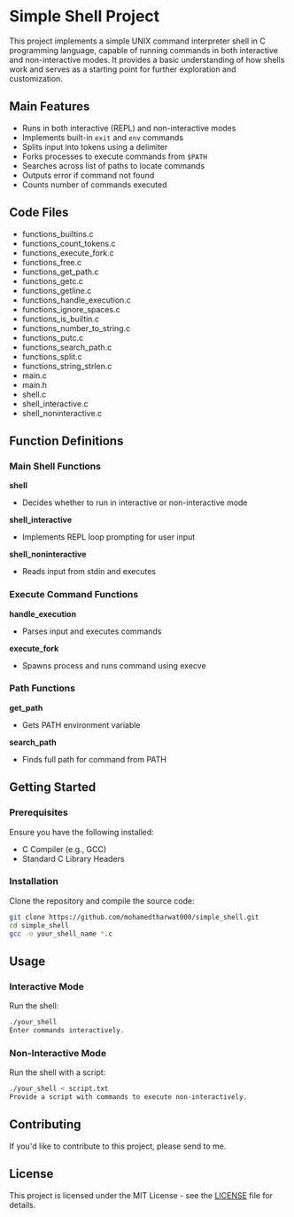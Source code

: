 # Simple Shell Project
This project implements a simple UNIX command interpreter shell in C programming language, capable of running commands in both interactive and non-interactive modes. It provides a basic understanding of how shells work and serves as a starting point for further exploration and customization.


## Main Features
- Runs in both interactive (REPL) and non-interactive modes
- Implements built-in `exit` and `env` commands
- Splits input into tokens using a delimiter
- Forks processes to execute commands from `$PATH`
- Searches across list of paths to locate commands
- Outputs error if command not found
- Counts number of commands executed


## Code Files
- functions_builtins.c
- functions_count_tokens.c  
- functions_execute_fork.c
- functions_free.c
- functions_get_path.c
- functions_getc.c
- functions_getline.c 
- functions_handle_execution.c
- functions_ignore_spaces.c
- functions_is_builtin.c
- functions_number_to_string.c
- functions_putc.c
- functions_search_path.c 
- functions_split.c
- functions_string_strlen.c
- main.c
- main.h
- shell.c
- shell_interactive.c
- shell_noninteractive.c


## Function Definitions
### Main Shell Functions
**shell**
- Decides whether to run in interactive or non-interactive mode

**shell_interactive** 
- Implements REPL loop prompting for user input  

**shell_noninteractive**
- Reads input from stdin and executes

### Execute Command Functions
**handle_execution**
- Parses input and executes commands  

**execute_fork**
- Spawns process and runs command using execve

### Path Functions
**get_path**
- Gets PATH environment variable 

**search_path**
- Finds full path for command from PATH


## Getting Started  <!-- Instructions for setting up and running the project -->

### Prerequisites  <!-- Software requirements for running the project -->

Ensure you have the following installed:

- C Compiler (e.g., GCC)
- Standard C Library Headers

### Installation  <!-- Steps to clone and compile the project -->

Clone the repository and compile the source code:

```bash
git clone https://github.com/mohamedtharwat000/simple_shell.git
cd simple_shell
gcc -o your_shell_name *.c
```

## Usage  <!-- Instructions for using the project -->

### Interactive Mode  <!-- How to use the shell interactively -->
Run the shell:

```bash
./your_shell
Enter commands interactively.
```

### Non-Interactive Mode  <!-- How to use the shell in non-interactive mode -->
Run the shell with a script:

```bash
./your_shell < script.txt
Provide a script with commands to execute non-interactively.
```

## Contributing  <!-- Guidelines for contributing to the project -->

If you'd like to contribute to this project, please send to me.

## License  <!-- Information about the project's licensing -->

This project is licensed under the MIT License - see the [LICENSE](LICENSE) file for details.
